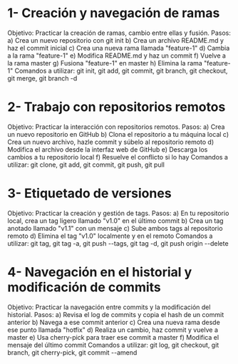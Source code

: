 # 1- Creación y navegación de ramas

Objetivo: Practicar la creación de ramas, cambio entre ellas y fusión.
Pasos:
a) Crea un nuevo repositorio con git init
b) Crea un archivo README.md y haz el commit inicial
c) Crea una nueva rama llamada "feature-1"
d) Cambia a la rama "feature-1"
e) Modifica README.md y haz un commit
f) Vuelve a la rama master
g) Fusiona "feature-1" en master
h) Elimina la rama "feature-1"
Comandos a utilizar: git init, git add, git commit, git branch, git checkout, git merge, git branch -d

# 2- Trabajo con repositorios remotos

Objetivo: Practicar la interacción con repositorios remotos.
Pasos:
a) Crea un nuevo repositorio en GitHub
b) Clona el repositorio a tu máquina local
c) Crea un nuevo archivo, hazle commit y súbelo al repositorio remoto
d) Modifica el archivo desde la interfaz web de GitHub
e) Descarga los cambios a tu repositorio local
f) Resuelve el conflicto si lo hay
Comandos a utilizar: git clone, git add, git commit, git push, git pull

# 3- Etiquetado de versiones

Objetivo: Practicar la creación y gestión de tags.
Pasos:
a) En tu repositorio local, crea un tag ligero llamado "v1.0" en el último commit
b) Crea un tag anotado llamado "v1.1" con un mensaje
c) Sube ambos tags al repositorio remoto
d) Elimina el tag "v1.0" localmente y en el remoto
Comandos a utilizar: git tag, git tag -a, git push --tags, git tag -d, git push origin --delete

# 4- Navegación en el historial y modificación de commits

Objetivo: Practicar la navegación entre commits y la modificación del historial.
Pasos:
a) Revisa el log de commits y copia el hash de un commit anterior
b) Navega a ese commit anterior
c) Crea una nueva rama desde ese punto llamada "hotfix"
d) Realiza un cambio, haz commit y vuelve a master
e) Usa cherry-pick para traer ese commit a master
f) Modifica el mensaje del último commit
Comandos a utilizar: git log, git checkout, git branch, git cherry-pick, git commit --amend
